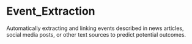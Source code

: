 # Event_Extraction
Automatically extracting and linking events described in news articles, social media posts, or other text sources to predict potential outcomes.
